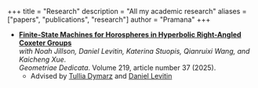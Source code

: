 +++
title = "Research"
description = "All my academic research"
aliases = ["papers", "publications", "research"]
author = "Pramana"
+++

- [**Finite-State Machines for Horospheres in Hyperbolic Right-Angled Coxeter Groups**](https://doi.org/10.1007/s10711-024-00977-1)\
  _with Noah Jillson, Daniel Levitin, Katerina Stuopis, Qianruixi Wang, and Kaicheng Xue._\
   _Geometriae Dedicata_. Volume 219, article number 37 (2025).
  - Advised by [Tullia Dymarz](https://people.math.wisc.edu/~dymarz/) and [Daniel Levitin](https://sites.google.com/wisc.edu/daniel-levitin)
